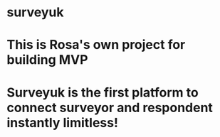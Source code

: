 # surveyuk
# This is Rosa's own project for building MVP

# Surveyuk is the first platform to connect surveyor and respondent instantly limitless!
